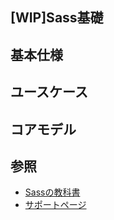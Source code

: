 [WIP]Sass基礎
---

## 基本仕様

## ユースケース

## コアモデル

## 参照
+ [Sassの教科書](https://www.amazon.co.jp/Web%E5%88%B6%E4%BD%9C%E8%80%85%E3%81%AE%E3%81%9F%E3%82%81%E3%81%AESass%E3%81%AE%E6%95%99%E7%A7%91%E6%9B%B8-%E3%81%93%E3%82%8C%E3%81%8B%E3%82%89%E3%81%AEWeb%E3%83%87%E3%82%B6%E3%82%A4%E3%83%B3%E3%81%AE%E7%8F%BE%E5%A0%B4%E3%81%A7%E5%BF%85%E9%A0%88%E3%81%AECSS%E3%83%A1%E3%82%BF%E8%A8%80%E8%AA%9E-Web%E5%88%B6%E4%BD%9C%E8%80%85%E3%81%AE%E3%81%9F%E3%82%81%E3%81%AE%E6%95%99%E7%A7%91%E6%9B%B8%E3%82%B7%E3%83%AA%E3%83%BC%E3%82%BA-%E5%B9%B3%E6%BE%A4-%E9%9A%86-ebook/dp/B00FMLD7UC/ref=sr_1_1?ie=UTF8&qid=1496127138&sr=8-1&keywords=sass%E3%81%AE%E6%95%99%E7%A7%91%E6%9B%B8)
+ [サポートページ](http://book.scss.jp/)